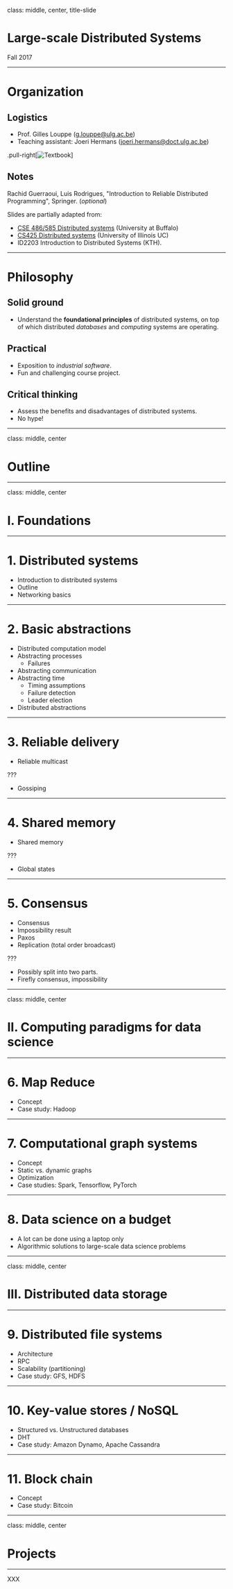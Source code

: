 class: middle, center, title-slide

# Large-scale Distributed Systems

Fall 2017

---

# Organization

## Logistics
- Prof. Gilles Louppe ([g.louppe@ulg.ac.be](mailto:g.louppe@ulg.ac.be))
- Teaching assistant: Joeri Hermans ([joeri.hermans@doct.ulg.ac.be](mailto:joeri.hermans@doct.ulg.ac.be))

.pull-right[![Textbook](./figures/textbook.jpg)]
## Notes
Rachid Guerraoui, Luis Rodrigues, "Introduction to Reliable Distributed Programming", Springer. (*optional*)

Slides are partially adapted from:
- [CSE 486/585 Distributed systems](https://www.cse.buffalo.edu/~stevko/courses/cse486/spring16/schedule.html) (University at Buffalo)
- [CS425 Distributed systems](https://courses.engr.illinois.edu/cs425/fa2017/lectures.html) (University of Illinois UC)
- ID2203 Introduction to Distributed Systems (KTH).

---

# Philosophy

## Solid ground

- Understand the **foundational principles** of distributed systems, on top of
which distributed *databases* and *computing* systems are operating.

## Practical

- Exposition to *industrial software*.
- Fun and challenging course project.

## Critical thinking

- Assess the benefits and disadvantages of distributed systems.
- No hype!

---

class: middle, center

# Outline

---

class: middle, center

# I. Foundations

---

# 1. Distributed systems

- Introduction to distributed systems
- Outline
- Networking basics

---

# 2. Basic abstractions

- Distributed computation model
- Abstracting processes
    - Failures
- Abstracting communication
- Abstracting time
    - Timing assumptions
    - Failure detection
    - Leader election
- Distributed abstractions

---

# 3. Reliable delivery

- Reliable multicast

???

- Gossiping

---

# 4. Shared memory

- Shared memory

???

- Global states

---

# 5. Consensus

- Consensus
- Impossibility result
- Paxos
- Replication (total order broadcast)

???

- Possibly split into two parts.
- Firefly consensus, impossibility

---

class: middle, center

# II. Computing paradigms for data science

---

# 6. Map Reduce

- Concept
- Case study: Hadoop

---

# 7. Computational graph systems

- Concept
- Static vs. dynamic graphs
- Optimization
- Case studies: Spark, Tensorflow, PyTorch

---

# 8. Data science on a budget

- A lot can be done using a laptop only
- Algorithmic solutions to large-scale data science problems

---

class: middle, center

# III. Distributed data storage

---

# 9. Distributed file systems

- Architecture
- RPC
- Scalability (partitioning)
- Case study: GFS, HDFS

---

# 10. Key-value stores / NoSQL

- Structured vs. Unstructured databases
- DHT
- Case study: Amazon Dynamo, Apache Cassandra

---

# 11. Block chain

- Concept
- Case study: Bitcoin

---

class: middle, center

# Projects

---

XXX
